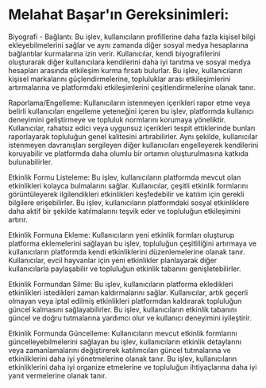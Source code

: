 # Melahat Başar'ın Gereksinimleri:

Biyografi - Bağlantı:
Bu işlev, kullanıcıların profillerine daha fazla kişisel bilgi ekleyebilmelerini sağlar ve aynı zamanda diğer sosyal medya hesaplarına bağlantılar kurmalarına izin verir. Kullanıcılar, kendi biyografilerini oluşturarak diğer kullanıcılara kendilerini daha iyi tanıtma ve sosyal medya hesapları arasında etkileşim kurma fırsatı bulurlar. Bu işlev, kullanıcıların kişisel markalarını güçlendirmelerine, topluluklar arası etkileşimlerini artırmalarına ve platformdaki etkileşimlerini çeşitlendirmelerine olanak tanır.

Raporlama/Engelleme:
Kullanıcıların istenmeyen içerikleri rapor etme veya belirli kullanıcıları engelleme yeteneğini içeren bu işlev, platformda kullanıcı deneyimini geliştirmeye ve topluluk normlarını korumaya yöneliktir. Kullanıcılar, rahatsız edici veya uygunsuz içerikleri tespit ettiklerinde bunları raporlayarak topluluğun genel kalitesini artırabilirler. Aynı şekilde, kullanıcılar istenmeyen davranışları sergileyen diğer kullanıcıları engelleyerek kendilerini koruyabilir ve platformda daha olumlu bir ortamın oluşturulmasına katkıda bulunabilirler.

Etkinlik Formu Listeleme:
Bu işlev, kullanıcıların platformda mevcut olan etkinlikleri kolayca bulmalarını sağlar. Kullanıcılar, çeşitli etkinlik formlarını görüntüleyerek ilgilendikleri etkinlikleri keşfedebilir ve katılım için gerekli bilgilere erişebilirler. Bu işlev, kullanıcıların platformdaki sosyal etkinliklere daha aktif bir şekilde katılmalarını teşvik eder ve topluluğun etkileşimini artırır.

Etkinlik Formuna Ekleme:
Kullanıcıların yeni etkinlik formları oluşturup platforma eklemelerini sağlayan bu işlev, topluluğun çeşitliliğini artırmaya ve kullanıcıların platformda kendi etkinliklerini düzenlemelerine olanak tanır. Kullanıcılar, evcil hayvanlar için yeni etkinlikler planlayarak diğer kullanıcılarla paylaşabilir ve topluluğun etkinlik tabanını genişletebilirler.

Etkinlik Formundan Silme:
Bu işlev, kullanıcıların platforma ekledikleri etkinlikleri istedikleri zaman kaldırmalarını sağlar. Kullanıcılar, artık geçerli olmayan veya iptal edilmiş etkinlikleri platformdan kaldırarak topluluğun güncel kalmasını sağlayabilirler. Bu işlev, kullanıcıların etkinlik tabanını güncel ve doğru tutmalarına yardımcı olur ve kullanıcı deneyimini iyileştirir.

Etkinlik Formunda Güncelleme:
Kullanıcıların mevcut etkinlik formlarını güncelleyebilmelerini sağlayan bu işlev, kullanıcıların etkinlik detaylarını veya zamanlamalarını değiştirerek katılımcıları güncel tutmalarına ve etkinliklerini daha iyi yönetmelerine olanak tanır. Bu işlev, kullanıcıların etkinliklerini daha iyi organize etmelerine ve topluluğun ihtiyaçlarına daha iyi yanıt vermelerine olanak tanır.
